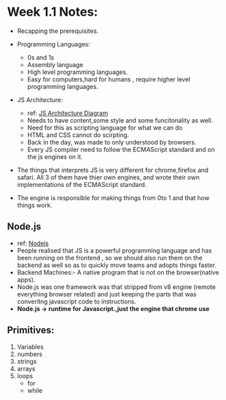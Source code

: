 # Week 1.1 Notes:

- Recapping the prerequisites.
- Programming Languages:
  - 0s and 1s 
  - Assembly language 
  - High level programming languages.
  - Easy for computers,hard for humans , require higher level programming languages.

- JS Architecture:
  - ref: [JS Architecture Diagram](./js-architecture.excalidraw)
  - Needs to have content,some style and some funcitonality as well.
  - Need for this as scripting language for what we can do
  - HTML and CSS cannot do scirpting.
  - Back in the day, was made to only understood by browsers.
  - Every JS compiler need to follow the ECMAScript standard and on the js engines on it.

-  The things that interprets JS is very different for chrome,firefox and safari. All 3 of them have thier own engines, and wrote their own implementations of the ECMAScript standard.
-  The engine is responsible for making things from 0to 1 and that how things work.

## Node.js 

- ref: [Nodejs](./node-js.excalidraw)
- People realised that JS is a powerful programming language and has been running on the frontend , so we should also run them on the backend as well so as to quickly move teams and adopts things faster.
- Backend Machines:- A native program that is not on the browser(native apps).
- Node.js was one framework was that stripped from v8 engine (remote everything browser related) and just keeping the parts that was converitng javascript code to instructions.
- **Node.js -> runtime for Javascript.,just the engine that chrome use** 

## Primitives:
1. Variables 
2. numbers 
3. strings 
4. arrays 
5. loops 
    - for 
    - while 